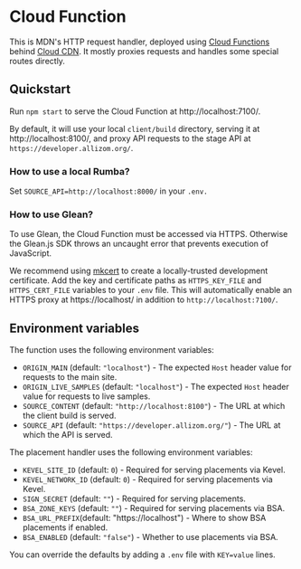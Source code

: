 # Cloud Function

This is MDN's HTTP request handler, deployed using
[Cloud Functions](https://cloud.google.com/functions/) behind
[Cloud CDN](https://cloud.google.com/cdn/). It mostly proxies requests and
handles some special routes directly.

## Quickstart

Run `npm start` to serve the Cloud Function at http://localhost:7100/.

By default, it will use your local `client/build` directory, serving it at
http://localhost:8100/, and proxy API requests to the stage API at
`https://developer.allizom.org/`.

### How to use a local Rumba?

Set `SOURCE_API=http://localhost:8000/` in your `.env.`

### How to use Glean?

To use Glean, the Cloud Function must be accessed via HTTPS. Otherwise the
Glean.js SDK throws an uncaught error that prevents execution of JavaScript.

We recommend using [mkcert](https://github.com/FiloSottile/mkcert) to create a
locally-trusted development certificate. Add the key and certificate paths as
`HTTPS_KEY_FILE` and `HTTPS_CERT_FILE` variables to your `.env` file. This will
automatically enable an HTTPS proxy at https://localhost/ in addition to
`http://localhost:7100/`.

## Environment variables

The function uses the following environment variables:

- `ORIGIN_MAIN` (default: `"localhost"`) - The expected `Host` header value for
  requests to the main site.
- `ORIGIN_LIVE_SAMPLES` (default: `"localhost"`) - The expected `Host` header
  value for requests to live samples.
- `SOURCE_CONTENT` (default: `"http://localhost:8100"`) - The URL at which the
  client build is served.
- `SOURCE_API` (default: `"https://developer.allizom.org/"`) - The URL at which
  the API is served.

The placement handler uses the following environment variables:

- `KEVEL_SITE_ID` (default: `0`) - Required for serving placements via Kevel.
- `KEVEL_NETWORK_ID` (default: `0`) - Required for serving placements via Kevel.
- `SIGN_SECRET` (default: `""`) - Required for serving placements.
- `BSA_ZONE_KEYS` (default: `""`) - Required for serving placements via BSA.
- `BSA_URL_PREFIX`(default: "https://localhost") - Where to show BSA placements
  if enabled.
- `BSA_ENABLED` (default: `"false"`) - Whether to use placements via BSA.

You can override the defaults by adding a `.env` file with `KEY=value` lines.
